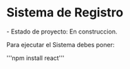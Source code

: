 <h1> Sistema de Registro </h1>
- Estado de proyecto: En construccion.

Para ejecutar el Sistema debes poner:

'''npm install react'''
